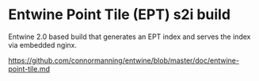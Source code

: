 Entwine Point Tile (EPT) s2i build
===

Entwine 2.0 based build that generates an EPT index and serves the index via embedded nginx.

https://github.com/connormanning/entwine/blob/master/doc/entwine-point-tile.md
